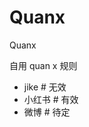 <!--
 * @LastEditors: vic-hu
 * @Description:
 * @FilePath: /README.md
 * @Date: 2022-09-02 19:51:20
 * @LastEditTime: 2022-09-14 17:48:26
 * @Author: vic-hu
-->
# Quanx
Quanx

自用 quan x 规则

- jike # 无效
- 小红书 # 有效
- 微博 # 待定